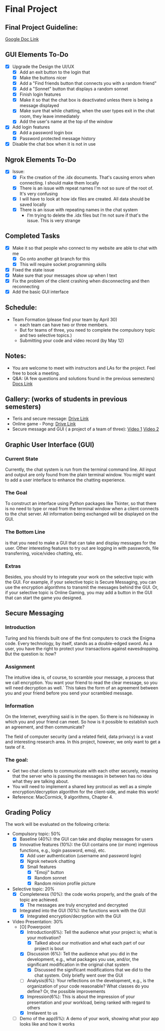 # Final Project

## Final Project Guideline:  
[Google Doc Link](https://docs.google.com/document/d/1SU8x_TNHdjzocSAzvC8QoXhl9OhHDEsWQrIHwncAQSI/edit?usp=sharing) 

## GUI Elements To-Do
- [X] Upgrade the Design the UI/UX
    - [X] Add an exit button to the login that
    - [X] Make the buttons nicer
    - [X] Add a "Find friends button that connects you with a random friend"
    - [X] Add a "Sonnet" button that displays a random sonnet
    - [X] Finish login features
    - [X] Make it so that the chat box is deactivated unless there is being a message displayed
    - [X] Make sure that while chatting, when the user types exit in the chat room, they leave immediately
    - [X] Add the user's name at the top of the window
- [X] Add login features
    - [X] Add a password login box
    - [X] Password protected message history
- [X] Disable the chat box when it is not in use

## Ngrok Elements To-Do
- [X] Issue:
    - [X] Fix the creation of the .idx documents. That's causing errors when connecting. I should make them locally
    - [X] There is an issue with repeat names I'm not so sure of the root of. It's very confusing
    - [X] I will have to look at how idx files are created. All data should be saved locally
    - [X] There is an issue with repeating names in the chat system
        - I'm trying to delete the .idx files but I'm not sure if that's the issue. This is very strange
## Completed Tasks
- [X] Make it so that people who connect to my website are able to chat with me
    - [X] Go onto another git branch for this
    - [X] This will require socket programming skills
- [X] Fixed the state issue
- [X] Make sure that your messages show up when I text
- [X] Fix the problem of the client crashing when disconnecting and then reconnecting
- [X] Add the basic GUI interface

## Schedule:
- Team Formation (please find your team by April 30)
    - each team can have two or three members.
    - But for teams of three, you need to complete the compulsory topic and two selective topics.)
    - Submitting your code and video record (by May 12)
    
## Notes:
- You are welcome to meet with instructors and LAs for the project. Feel free to book a meeting.
- Q&A: (A few questions and solutions found in the previous semesters) [Docs Link](https://docs.google.com/document/d/1VGs13szC3GiDqtlSiaJRoMwcjUz3fRV18LoXR2kd5sE/edit?usp=sharing) 
## Gallery: (works of students in previous semesters)
- Teris and secure message: [Drive Link](https://drive.google.com/file/d/16kr_c9RbebGZiefRRDeyR3boGF0b6DNk/view?usp=sharing) 
- Online game - Pong: [Drive Link](https://drive.google.com/file/d/14nb__fM5pX4BG5gZwVJYo0amWJdxDBIM/view?usp=sharing) 
- Secure message and GUI ( a project of a team of three): [Video 1](https://drive.google.com/file/d/1GXiGjgzgAslYVLCWDHSJI7crEgkO5-uV/view?usp=sharing) [Video 2](https://drive.google.com/file/d/19VRoLFmyIIF-P8wmsN5_Z2thAE6VLIpO/view?usp=sharing)

## Graphic User Interface (GUI) 

### Current State
Currently, the chat system is run from the terminal command line. All input and output are only found from the plain terminal window. You might want to add a user interface to enhance the chatting experience. 

### The Goal
To construct an interface using Python packages like Tkinter, so that there is no need to type or read from the terminal window when a client connects to the chat server. All information being exchanged will be displayed on the GUI.

### The Bottom Line 
is that you need to make a GUI that can take and display messages for the user. Other interesting features to try out are logging in with passwords, file transferring, voice/video chatting, etc. 

### Extras
Besides, you should try to integrate your work on the selective topic with the GUI. For example, if your selective topic is Secure Messaging, you can use the encryption algorithms to transmit the messages behind the GUI. Or, if your selective topic is Online Gaming, you may add a button in the GUI that can start the game you designed.

## Secure Messaging 

### Introduction
Turing and his friends built one of the first computers to crack the Enigma code. Every technology, by itself, stands as a double-edged sword. As a user, you have the right to protect your transactions against eavesdropping. 
But the question is: how? 

### Assignment
The intuitive idea is, of course, to scramble your message, a process that we call encryption. You want your friend to read the clear message, so you will need decryption as well.` This takes the form of an agreement between you and your friend before you send your scrambled message. 

### Information
On the Internet, everything said is in the open. So there is no hideaway in which you and your friend can meet. So how is it possible to establish such an agreement, and then communicate? 

The field of computer security (and a related field, data privacy) is a vast and interesting research area. In this project, however, we only want to get a taste of it. 

### The goal: 
* Get two chat clients to communicate with each other securely, meaning that the server who is passing the messages in between has no idea what they are talking about. 
* You will need to implement a shared key protocol as well as a simple encryption/decryption algorithm for the client-side, and make this work!
* Reference: MacCormick, 9 algorithms, Chapter 4. 

## Grading Policy

The work will be evaluated on the following criteria:
-	Compulsory topic: 50% 
    -	[X] Baseline (40%): the GUI can take and display messages for users 
    -	[X] Innovative features (10%): the GUI contains one (or more) ingenious functions, e.g., login password, emoji, etc.
        - [X] Add user authentication (username and password login)
        - [X] Ngrok network chatting
        - [X] Small features
            - [X] "Emoji" button
            - [X] Random sonnet
            - [X] Random minion profile picture
-	Selective topic: 20%
    -	[X] Completeness (10%): the code works properly, and the goals of the topic are achieved.
        - [X] The messages are truly encrypted and decrypted
    -	[X] Integrated into the GUI (10%): the functions work with the GUI
        - [X] Integrated encryption/decryption with the GUI
-	Video Presentation: 30%
    - [O] Powerpoint
        -	[X] Introduction(6%): Tell the audience what your project is; what is your motivation?
            - [X] Talked about our motivation and what each part of our project is bout
        -	[X] Discussion (6%): Tell the audience what you did in the development, e.g., what packages you use, and/or, the significant modification in the original chat system
            - [X] Discussed the significant modifications that we did to the chat system. Only briefly went over the GUI
        -	[ ] Analysis(6%): Your reflections on the development, e.g., is the organization of your code reasonable? What classes do you define? Or, the possible improvements
        -	[X] Impression(6%): This is about the impression of your presentation and your workload, being ranked with regard to others
        - [X] Irrelavent to us
    -	[ ] Demo of the app(6%): A demo of your work, showing what your app looks like and how it works
